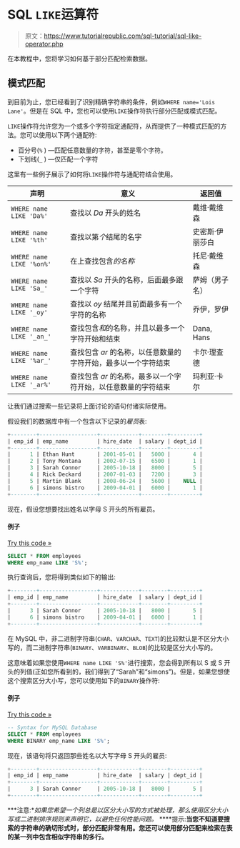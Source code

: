# SQL `LIKE`运算符

> 原文：<https://www.tutorialrepublic.com/sql-tutorial/sql-like-operator.php>

在本教程中，您将学习如何基于部分匹配检索数据。

## 模式匹配

到目前为止，您已经看到了识别精确字符串的条件，例如`WHERE name='Lois Lane'`。但是在 SQL 中，您也可以使用`LIKE`操作符执行部分匹配或模式匹配。

`LIKE`操作符允许您为一个或多个字符指定通配符，从而提供了一种模式匹配的方法。您可以使用以下两个通配符:

*   百分号(`%` ) —匹配任意数量的字符，甚至是零个字符。
*   下划线(`_` ) —仅匹配一个字符

这里有一些例子展示了如何将`LIKE`操作符与通配符结合使用。

| 声明 | 意义 | 返回值 |
| --- | --- | --- |
| `WHERE name LIKE 'Da%'` | 查找以 *Da* 开头的姓名 | 戴维·戴维森 |
| `WHERE name LIKE '%th'` | 查找以第*个*结尾的名字 | 史密斯·伊丽莎白 |
| `WHERE name LIKE '%on%'` | 在上查找包含*的名称* | 托尼·戴维森 |
| `WHERE name LIKE 'Sa_'` | 查找以 *Sa* 开头的名称，后面最多跟一个字符 | 萨姆（男子名） |
| `WHERE name LIKE '_oy'` | 查找以 *oy* 结尾并且前面最多有一个字符的名称 | 乔伊，罗伊 |
| `WHERE name LIKE '_an_'` | 查找包含*和*的名称，并且以最多一个字符开始和结束 | Dana, Hans |
| `WHERE name LIKE '%ar_'` | 查找包含 *ar* 的名称，以任意数量的字符开始，最多以一个字符结束 | 卡尔·理查德 |
| `WHERE name LIKE '_ar%'` | 查找包含 *ar* 的名称，最多以一个字符开始，以任意数量的字符结束 | 玛利亚·卡尔 |

让我们通过搜索一些记录将上面讨论的语句付诸实际使用。

假设我们的数据库中有一个包含以下记录的*雇员*表:

```sql
+--------+------------------+------------+--------+---------+
| emp_id | emp_name         | hire_date  | salary | dept_id |
+--------+------------------+------------+--------+---------+
|      1 | Ethan Hunt       | 2001-05-01 |   5000 |       4 |
|      2 | Tony Montana     | 2002-07-15 |   6500 |       1 |
|      3 | Sarah Connor     | 2005-10-18 |   8000 |       5 |
|      4 | Rick Deckard     | 2007-01-03 |   7200 |       3 |
|      5 | Martin Blank     | 2008-06-24 |   5600 |    NULL |
|      6 | simons bistro    | 2009-04-01 |   6000 |       1 |
+--------+------------------+------------+--------+---------+

```

现在，假设您想要找出姓名以字母 S 开头的所有雇员。

#### 例子

[Try this code »](../codelab.php?topic=sql&file=pattern-matching-with-like-operator "Try this code using online Editor")

```sql
SELECT * FROM employees 
WHERE emp_name LIKE 'S%';
```

执行查询后，您将得到类似如下的输出:

```sql
+--------+------------------+------------+--------+---------+
| emp_id | emp_name         | hire_date  | salary | dept_id |
+--------+------------------+------------+--------+---------+
|      3 | Sarah Connor     | 2005-10-18 |   8000 |       5 |
|      6 | simons bistro    | 2009-04-01 |   6000 |       1 |
+--------+------------------+------------+--------+---------+

```

在 MySQL 中，非二进制字符串(`CHAR`、`VARCHAR`、`TEXT`)的比较默认是不区分大小写的，而二进制字符串(`BINARY`、`VARBINARY`、`BLOB`)的比较是区分大小写的。

这意味着如果您使用`WHERE name LIKE 'S%'`进行搜索，您会得到所有以 S 或 S 开头的列值(正如您所看到的，我们得到了“Sarah”和“simons”)。但是，如果您想使这个搜索区分大小写，您可以使用如下的`BINARY`操作符:

#### 例子

[Try this code »](javascript:void(0); "Not Supported in Web SQL")

```sql
-- Syntax for MySQL Database 
SELECT * FROM employees 
WHERE BINARY emp_name LIKE 'S%';
```

现在，该语句将只返回那些姓名以大写字母 S 开头的雇员:

```sql
+--------+------------------+------------+--------+---------+
| emp_id | emp_name         | hire_date  | salary | dept_id |
+--------+------------------+------------+--------+---------+
|      3 | Sarah Connor     | 2005-10-18 |   8000 |       5 |
+--------+------------------+------------+--------+---------+

```

 ***注意:**如果您希望一个列总是以区分大小写的方式被处理，那么使用区分大小写或二进制排序规则来声明它，以避免任何性能问题。*  ****提示:**当您不知道要搜索的字符串的确切形式时，部分匹配非常有用。您还可以使用部分匹配来检索在表的某一列中包含相似字符串的多行。**